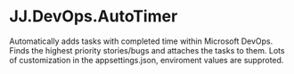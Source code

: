 # JJ.DevOps.AutoTimer
Automatically adds tasks with completed time within Microsoft DevOps. Finds the highest priority stories/bugs and attaches the tasks to them. Lots of customization in the appsettings.json, enviroment values are supproted.


